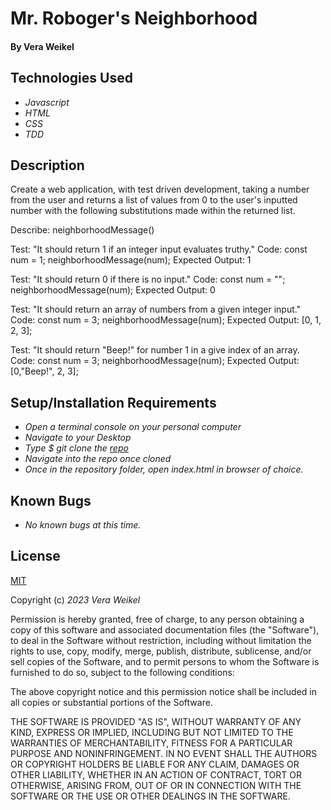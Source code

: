# Mr. Roboger's Neighborhood


#### By Vera Weikel

## Technologies Used

* _Javascript_
* _HTML_
* _CSS_
* _TDD_

## Description

Create a web application, with test driven development, taking a number from the user and returns a list of values from 0 to the user's inputted number with the following substitutions made within the returned list.

Describe: neighborhoodMessage()

<!-- First Test -->
Test: "It should return 1 if an integer input evaluates truthy."
Code:
const num = 1;
neighborhoodMessage(num);
Expected Output: 1

<!-- Second Test -->
Test: "It should return 0 if there is no input."
Code:
const num = "";
neighborhoodMessage(num);
Expected Output: 0

<!-- Third Test -->
Test: "It should return an array of numbers from a given integer input."
Code:
const num = 3;
neighborhoodMessage(num);
Expected Output: [0, 1, 2, 3];

<!-- Fourth Test -->
Test: "It should return "Beep!" for number 1 in a give index of an array.
Code:
const num = 3;
neighborhoodMessage(num);
Expected Output: [0,"Beep!", 2, 3];

<!-- Fifth Test 
Test: "It should return "Beep!" for numbers that contain a 1 in a give index of an array.
Code:
const num = 3;
neighborhoodMessage(num);
Expected Output: [0, 1, 2, 3];-->
<!-- Sixth Test -->
<!-- Seventh Test -->




## Setup/Installation Requirements

* _Open a terminal console on your personal computer_
* _Navigate to your Desktop_
* _Type $ git clone the [repo](https://github.com/QuietEvolver/mr-roboger-neighborhood.git)_
* _Navigate into the repo once cloned_
* _Once in the repository folder, open index.html in browser of choice._

## Known Bugs

* _No known bugs at this time._

## License

[MIT](https://choosealicense.com/licenses/mit/)

Copyright (c) _2023 Vera Weikel_

Permission is hereby granted, free of charge, to any person obtaining a copy
of this software and associated documentation files (the "Software"), to deal
in the Software without restriction, including without limitation the rights
to use, copy, modify, merge, publish, distribute, sublicense, and/or sell
copies of the Software, and to permit persons to whom the Software is
furnished to do so, subject to the following conditions:

The above copyright notice and this permission notice shall be included in all
copies or substantial portions of the Software.

THE SOFTWARE IS PROVIDED "AS IS", WITHOUT WARRANTY OF ANY KIND, EXPRESS OR
IMPLIED, INCLUDING BUT NOT LIMITED TO THE WARRANTIES OF MERCHANTABILITY,
FITNESS FOR A PARTICULAR PURPOSE AND NONINFRINGEMENT. IN NO EVENT SHALL THE
AUTHORS OR COPYRIGHT HOLDERS BE LIABLE FOR ANY CLAIM, DAMAGES OR OTHER
LIABILITY, WHETHER IN AN ACTION OF CONTRACT, TORT OR OTHERWISE, ARISING FROM,
OUT OF OR IN CONNECTION WITH THE SOFTWARE OR THE USE OR OTHER DEALINGS IN THE
SOFTWARE.